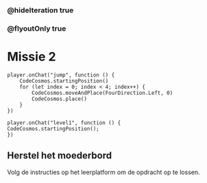 ### @hideIteration true
### @flyoutOnly true
# Missie 2
```blocks
player.onChat("jump", function () {
    CodeCosmos.startingPosition()
    for (let index = 0; index < 4; index++) {
        CodeCosmos.moveAndPlace(FourDirection.Left, 0)
        CodeCosmos.place()
    }
})
```

```template
player.onChat("level1", function () {
CodeCosmos.startingPosition();
})
```
## Herstel het moederbord
Volg de instructies op het leerplatform om de opdracht op te lossen.